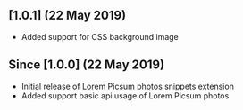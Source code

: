 ## [1.0.1] (22 May 2019)
- Added support for CSS background image

## Since [1.0.0] (22 May 2019)
- Initial release of Lorem Picsum photos snippets extension
- Added support basic api usage of Lorem Picsum photos